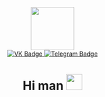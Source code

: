 <div id="header" align="center">
    <img src="https://media2.giphy.com/media/v1.Y2lkPTc5MGI3NjExdmw1Zmt0Zm8zNGJwZHJzNWg2azlxODk5YnkxaWgxdWY2cWF4dnU5eSZlcD12MV9pbnRlcm5hbF9naWZfYnlfaWQmY3Q9cw/3kPDmoWdBpQPNhCnUG/giphy.gif" width="100"/>
</div>
<div id="badges" align="center">
    <a href="https://vk.com/ivan_bosykh">
        <img src="https://img.shields.io/badge/VK-blue?style=for-the-badge&logo=VK&logoColor=white" alt="VK Badge"/>
    </a>
    <a href="t.me/vacpts">
        <img src="https://img.shields.io/badge/Telegram-steelblue?style=for-the-badge&logo=Telegram&logoColor=white" alt="Telegram Badge"/>
    </a>
</div>
<div id="counter" align="center">
    <img src="https://komarev.com/ghpvc/?username=VacPit&style=flat-square&color=blue" alt=""/>
</div>
<div id="greetings" align="center">
    <h1>
        Hi man
    <img src="https://media4.giphy.com/media/v1.Y2lkPTc5MGI3NjExcGc3dzV6bTdxeG55aWYxeThhamdvNDNranZrOXhicTU0OTlmemt2bCZlcD12MV9pbnRlcm5hbF9naWZfYnlfaWQmY3Q9cw/3DZ8z9lky3x0ltEicz/giphy.gif" width="37px"/>
    </h1>
</div>
  
  
